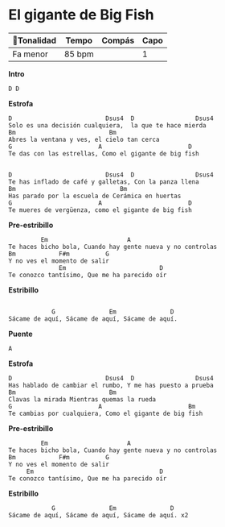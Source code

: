 # El gigante de Big Fish

| 🎸Tonalidad | Tempo  | Compás | Capo |
| ---------- | ------ | ------ | ---- |
| Fa menor   | 85 bpm |        | 1    |

**Intro**
```
D D
```
**Estrofa**
```
D                          Dsus4  D                 Dsus4
Solo es una decisión cualquiera,  la que te hace mierda
Bm                          Bm
Abres la ventana y ves, el cielo tan cerca
G                        A                        D
Te das con las estrellas, Como el gigante de big fish


D                          Dsus4  D                 Dsus4
Te has inflado de café y galletas, Con la panza llena
Bm                             Bm
Has parado por la escuela de Cerámica en huertas
G                        A                        D
Te mueres de vergüenza, como el gigante de big fish
```
**Pre-estribillo**
```
         Em                      A
Te haces bicho bola, Cuando hay gente nueva y no controlas
Bm            F#m          G
Y no ves el momento de salir
              Em                          D
Te conozco tantísimo, Que me ha parecido oír

```
**Estribillo**
```

            G               Em               D
Sácame de aquí, Sácame de aquí, Sácame de aquí.
```
**Puente**
```
A
```
**Estrofa**
```
D                          Dsus4  D                 Dsus4
Has hablado de cambiar el rumbo, Y me has puesto a prueba
Bm                          Bm
Clavas la mirada Mientras quemas la rueda
G                        A                        Bm
Te cambias por cualquiera, Como el gigante de big fish
```
**Pre-estribillo**
```
         Em                      A
Te haces bicho bola, Cuando hay gente nueva y no controlas
Bm            F#m          G
Y no ves el momento de salir
     Em                                   D
Te conozco tantísimo, Que me ha parecido oír
```
**Estribillo**
```
            G               Em               D
Sácame de aquí, Sácame de aquí, Sácame de aquí. x2
```
